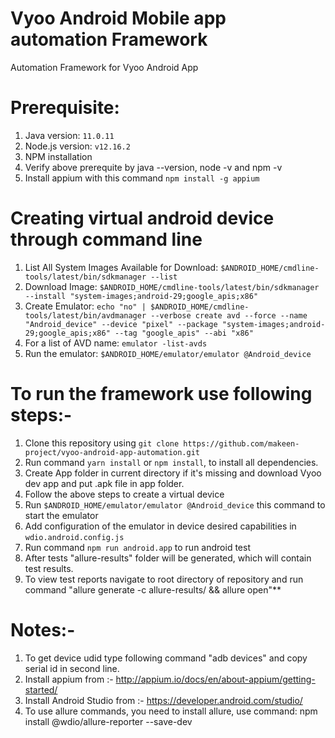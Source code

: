 # Vyoo Android Mobile app automation Framework
Automation Framework for Vyoo Android App

# Prerequisite:
  1. Java version: `11.0.11`
  2. Node.js version: `v12.16.2`
  3. NPM installation
  4. Verify above prerequite by java --version, node -v and npm -v
  5. Install appium with this command `npm install -g appium`

  # Creating virtual android device through command line

1. List All System Images Available for Download: `$ANDROID_HOME/cmdline-tools/latest/bin/sdkmanager --list`
2. Download Image: `$ANDROID_HOME/cmdline-tools/latest/bin/sdkmanager --install "system-images;android-29;google_apis;x86"`
3. Create Emulator: `echo "no" | $ANDROID_HOME/cmdline-tools/latest/bin/avdmanager --verbose create avd --force --name "Android_device" --device "pixel" --package "system-images;android-29;google_apis;x86" --tag "google_apis" --abi "x86"`
4. For a list of AVD name: `emulator -list-avds`
5. Run the emulator: `$ANDROID_HOME/emulator/emulator @Android_device`

# To run the framework use following steps:-
  1. Clone this repository using `git clone https://github.com/makeen-project/vyoo-android-app-automation.git`
  2. Run command `yarn install` or `npm install`, to install all dependencies.
  3. Create App folder in current directory if it's missing and download Vyoo dev app and put .apk file in app folder.
  4. Follow the above steps to create a virtual device
  5. Run `$ANDROID_HOME/emulator/emulator @Android_device` this command to start the emulator
  6. Add configuration of the emulator in device desired capabilities in `wdio.android.config.js`
  7. Run command `npm run android.app` to run android test
  8. After tests "allure-results" folder will be generated, which will contain test results.
  9. To view test reports navigate to root directory of repository and run command "allure generate -c allure-results/ && allure open"**

# Notes:-
  1. To get device udid type following command "adb devices" and copy serial id in second line.
  2. Install appium from :- http://appium.io/docs/en/about-appium/getting-started/
  3. Install Android Studio from :- https://developer.android.com/studio/
  4. To use allure commands, you need to install allure, use command: npm install @wdio/allure-reporter --save-dev
